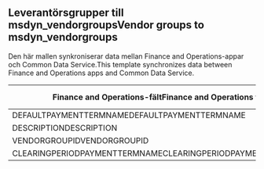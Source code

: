 ## <a name="vendor-groups-to-msdyn_vendorgroups"></a><span data-ttu-id="79b3e-101">Leverantörsgrupper till msdyn_vendorgroups</span><span class="sxs-lookup"><span data-stu-id="79b3e-101">Vendor groups to msdyn_vendorgroups</span></span>

<span data-ttu-id="79b3e-102">Den här mallen synkroniserar data mellan Finance and Operations-appar och Common Data Service.</span><span class="sxs-lookup"><span data-stu-id="79b3e-102">This template synchronizes data between Finance and Operations apps and Common Data Service.</span></span>

<span data-ttu-id="79b3e-103">Finance and Operations-fält</span><span class="sxs-lookup"><span data-stu-id="79b3e-103">Finance and Operations field</span></span> | <span data-ttu-id="79b3e-104">Mappningstyp</span><span class="sxs-lookup"><span data-stu-id="79b3e-104">Map type</span></span> | <span data-ttu-id="79b3e-105">Övriga Dynamics 365-fält</span><span class="sxs-lookup"><span data-stu-id="79b3e-105">Other Dynamics 365 field</span></span> | <span data-ttu-id="79b3e-106">Standardvärde</span><span class="sxs-lookup"><span data-stu-id="79b3e-106">Default value</span></span>
---|---|---|---
<span data-ttu-id="79b3e-107">DEFAULTPAYMENTTERMNAME</span><span class="sxs-lookup"><span data-stu-id="79b3e-107">DEFAULTPAYMENTTERMNAME</span></span> | = | <span data-ttu-id="79b3e-108">msdyn_paymentterms.msdyn_name</span><span class="sxs-lookup"><span data-stu-id="79b3e-108">msdyn_paymentterms.msdyn_name</span></span> | 
<span data-ttu-id="79b3e-109">DESCRIPTION</span><span class="sxs-lookup"><span data-stu-id="79b3e-109">DESCRIPTION</span></span> | = | <span data-ttu-id="79b3e-110">msdyn_description</span><span class="sxs-lookup"><span data-stu-id="79b3e-110">msdyn_description</span></span> | 
<span data-ttu-id="79b3e-111">VENDORGROUPID</span><span class="sxs-lookup"><span data-stu-id="79b3e-111">VENDORGROUPID</span></span> | = | <span data-ttu-id="79b3e-112">msdyn_vendorgroup</span><span class="sxs-lookup"><span data-stu-id="79b3e-112">msdyn_vendorgroup</span></span> | 
<span data-ttu-id="79b3e-113">CLEARINGPERIODPAYMENTTERMNAME</span><span class="sxs-lookup"><span data-stu-id="79b3e-113">CLEARINGPERIODPAYMENTTERMNAME</span></span> | = | <span data-ttu-id="79b3e-114">msdyn_clearingperiodpaymentpermname.msdyn_name</span><span class="sxs-lookup"><span data-stu-id="79b3e-114">msdyn_clearingperiodpaymentpermname.msdyn_name</span></span> | 
